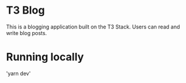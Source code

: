 # T3 Blog

This is a blogging application built on the T3 Stack. Users can read and write blog posts.

# Running locally
'yarn dev'
